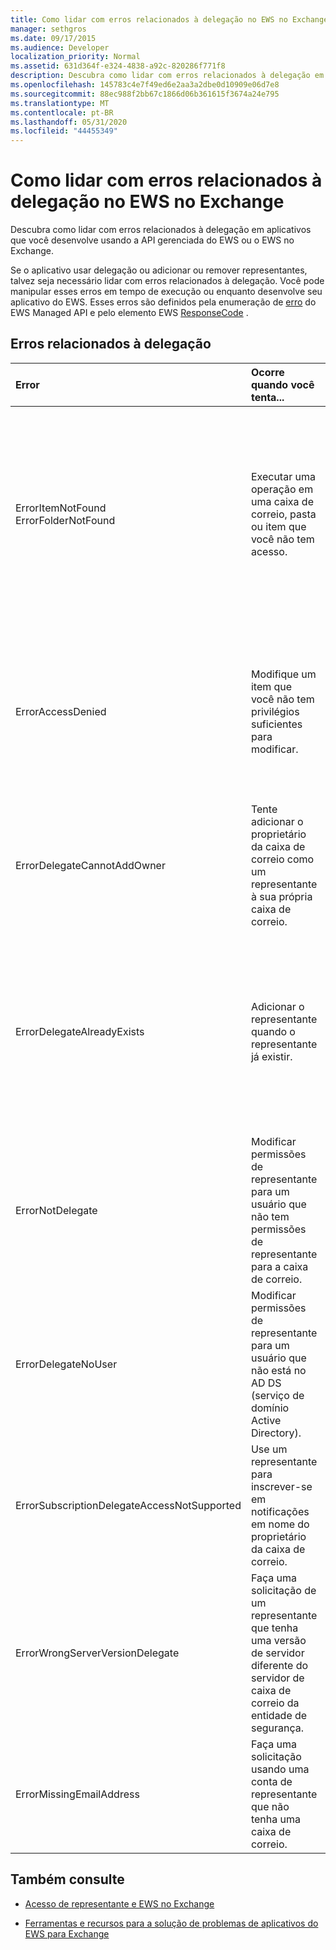 ```yaml
---
title: Como lidar com erros relacionados à delegação no EWS no Exchange
manager: sethgros
ms.date: 09/17/2015
ms.audience: Developer
localization_priority: Normal
ms.assetid: 631d364f-e324-4838-a92c-820286f771f8
description: Descubra como lidar com erros relacionados à delegação em aplicativos que você desenvolve usando a API gerenciada do EWS ou o EWS no Exchange.
ms.openlocfilehash: 145783c4e7f49ed6e2aa3a2dbe0d10909e06d7e8
ms.sourcegitcommit: 88ec988f2bb67c1866d06b361615f3674a24e795
ms.translationtype: MT
ms.contentlocale: pt-BR
ms.lasthandoff: 05/31/2020
ms.locfileid: "44455349"
---
```

# <a name="handling-delegation-related-errors-in-ews-in-exchange"></a>Como lidar com erros relacionados à delegação no EWS no Exchange

Descubra como lidar com erros relacionados à delegação em aplicativos que você desenvolve usando a API gerenciada do EWS ou o EWS no Exchange.
  
Se o aplicativo usar delegação ou adicionar ou remover representantes, talvez seja necessário lidar com erros relacionados à delegação. Você pode manipular esses erros em tempo de execução ou enquanto desenvolve seu aplicativo do EWS. Esses erros são definidos pela enumeração de [erro](https://msdn.microsoft.com/library/microsoft.exchange.webservices.data.serviceerror%28v=exchg.80%29.aspx) do EWS Managed API e pelo elemento EWS [ResponseCode](https://msdn.microsoft.com/library/4b84d670-74c9-4d6d-84e7-f0a9f76f0d93%28Office.15%29.aspx) . 
  
## <a name="delegation-related-errors"></a>Erros relacionados à delegação

|**Error**|**Ocorre quando você tenta...**|**Manipulá-lo pelo …**|
|:-----|:-----|:-----|
|ErrorItemNotFound  <br/> ErrorFolderNotFound  <br/> |Executar uma operação em uma caixa de correio, pasta ou item que você não tem acesso.  <br/> |Atualizando as permissões do representante para permitir que eles acessem a pasta ou o item chamando o método da API gerenciada do EWS [UpdateDelegates](https://msdn.microsoft.com/library/microsoft.exchange.webservices.data.exchangeservice.updatedelegates%28v=exchg.80%29.aspx) ou a operação EWS do [UpdateDelegate](https://msdn.microsoft.com/library/03f618ac-ad1a-4772-9b81-c5bb0f12d6ab%28Office.15%29.aspx) e, em seguida, repetindo a solicitação.  <br/> |
|ErrorAccessDenied  <br/> |Modifique um item que você não tem privilégios suficientes para modificar.  <br/> |Atualização de suas permissões de representante chamando o método de API gerenciada do EWS **UpdateDelegate** ou a operação do EWS do **UpdateDelegate** e, em seguida, repetindo a solicitação.  <br/> |
|ErrorDelegateCannotAddOwner  <br/> |Tente adicionar o proprietário da caixa de correio como um representante à sua própria caixa de correio.  <br/> |[Adicionar um usuário diferente como um representante](how-to-add-and-remove-delegates-by-using-ews-in-exchange.md), não o proprietário da caixa de correio.  <br/> |
|ErrorDelegateAlreadyExists  <br/> |Adicionar o representante quando o representante já existir.  <br/> |Não faz nada, porque o representante já existe para o proprietário da caixa de correio. Ou, se você estiver tentando alterar as permissões de um representante existente, use o método **UpdateDelegates** ou a operação **UpdateDelegate** .  <br/> |
|ErrorNotDelegate  <br/> |Modificar permissões de representante para um usuário que não tem permissões de representante para a caixa de correio.  <br/> |[Adicionar o usuário como um representante](how-to-add-and-remove-delegates-by-using-ews-in-exchange.md) para a caixa de correio antes de tentar atualizar ou remover suas permissões.  <br/> |
|ErrorDelegateNoUser  <br/> |Modificar permissões de representante para um usuário que não está no AD DS (serviço de domínio Active Directory).  <br/> |Criar o usuário no AD DS ou corrigir as informações de representante na solicitação.  <br/> |
|ErrorSubscriptionDelegateAccessNotSupported  <br/> |Use um representante para inscrever-se em notificações em nome do proprietário da caixa de correio.  <br/> |Assinatura de notificações como o proprietário da caixa de correio.  <br/> |
|ErrorWrongServerVersionDelegate  <br/> |Faça uma solicitação de um representante que tenha uma versão de servidor diferente do servidor de caixa de correio da entidade de segurança.  <br/> |Usando um representante ou adicionando um delegado cuja caixa de correio tem a mesma versão do servidor do proprietário da caixa de correio.  <br/> |
|ErrorMissingEmailAddress  <br/> |Faça uma solicitação usando uma conta de representante que não tenha uma caixa de correio.  <br/> |Adição de uma caixa de correio à conta do representante.  <br/> |
   
## <a name="see-also"></a>Também consulte


- [Acesso de representante e EWS no Exchange](delegate-access-and-ews-in-exchange.md)
    
- [Ferramentas e recursos para a solução de problemas de aplicativos do EWS para Exchange](tools-and-resources-for-troubleshooting-ews-applications-for-exchange.md)
    


